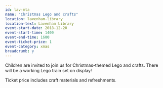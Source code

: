 ```yaml
---
id: lav-mta
name: "Christmas Lego and crafts"
location: lavenham-library
location-text: Lavenham Library
event-start-date: 2018-12-20
event-start-time: 1400
event-end-time: 1600
event-ticket-price: 1
event-category: xmas
breadcrumb: y
---
```


Children are invited to join us for Christmas-themed Lego and crafts. There will be a working Lego train set on display!

Ticket price includes craft materials and refreshments.
